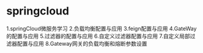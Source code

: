 # springcloud
1.springCloud微服务学习
2.负载均衡配置与应用
3.feign配置与应用
4.GateWay的配置与应用
5.过滤器的配置与应用
6.自定义过滤器配置与应用
7.自定义局部过滤器配置与应用
8.Gateway网关的负载均衡和熔断参数设置